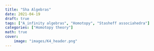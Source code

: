 ```yaml
---
title: "Sha Algebras"
date: 2021-04-19
draft: true
tags: ["A_infinity algebras", "Homotopy", "Stasheff associahedra"]
categories: ["Homotopy theory"]
math: true
cover:
    image: "images/K4_header.png"
---
```

